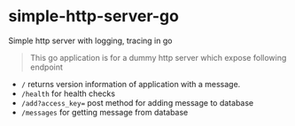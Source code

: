 # simple-http-server-go

Simple http server with logging, tracing in go

> This go application is for a dummy http server which expose following endpoint

- `/` returns version information of application with a message.
- `/health` for health checks
- `/add?access_key=` post method for adding message to database
- `/messages` for getting message from database

